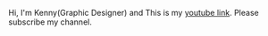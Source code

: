 Hi, I'm Kenny(Graphic Designer) and This is my [youtube link](https://www.youtube.com/@webdevkenny2400). Please subscribe my channel.
